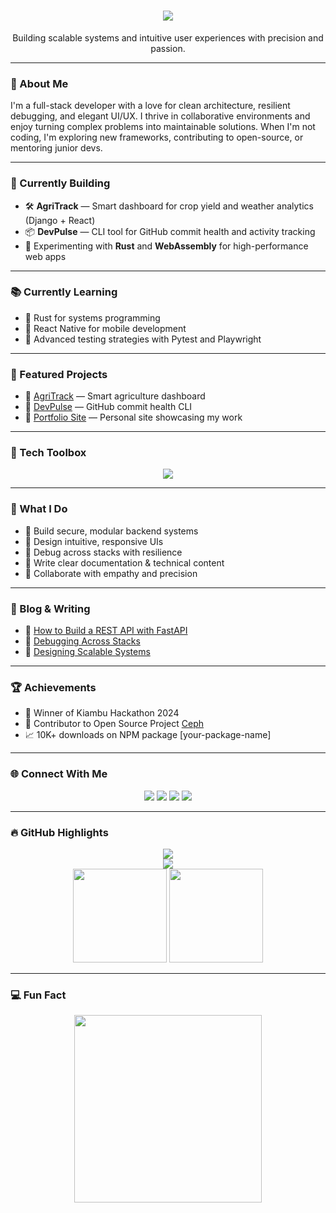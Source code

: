 <h1 align="center">
  <img src="https://readme-typing-svg.demolab.com?font=Fira+Code&size=24&pause=1000&color=F75C7E&width=435&lines=Hi+there+👋,+I'm+Alexi;Full-Stack+Developer+from+Kenya;Crafting+impactful+software+solutions" />
</h1>

<p align="center">Building scalable systems and intuitive user experiences with precision and passion.</p>

---

### 🧭 About Me

I'm a full-stack developer with a love for clean architecture, resilient debugging, and elegant UI/UX. I thrive in collaborative environments and enjoy turning complex problems into maintainable solutions. When I'm not coding, I'm exploring new frameworks, contributing to open-source, or mentoring junior devs.

---

### 🚧 Currently Building

- 🛠️ **AgriTrack** — Smart dashboard for crop yield and weather analytics (Django + React)  
- 📦 **DevPulse** — CLI tool for GitHub commit health and activity tracking  
- 🔬 Experimenting with **Rust** and **WebAssembly** for high-performance web apps  

---

### 📚 Currently Learning

- 🧠 Rust for systems programming  
- 📱 React Native for mobile development  
- 🧪 Advanced testing strategies with Pytest and Playwright  

---

### 📌 Featured Projects

- 🔗 [AgriTrack](https://github.com/Alex-gikungu/agritrack) — Smart agriculture dashboard  
- 🔗 [DevPulse](https://github.com/Alex-gikungu/devpulse) — GitHub commit health CLI  
- 🔗 [Portfolio Site](https://github.com/Alex-gikungu/portfolio) — Personal site showcasing my work  

---

### 🧰 Tech Toolbox

<div align="center">
  <img src="https://skillicons.dev/icons?i=js,ts,react,html,css,py,csharp,django,fastapi,flask,mysql,gitlab,postman" />
</div>

---

### 💼 What I Do

- 🔐 Build secure, modular backend systems  
- 🎨 Design intuitive, responsive UIs  
- 🧪 Debug across stacks with resilience  
- 📝 Write clear documentation & technical content  
- 🤝 Collaborate with empathy and precision  

---

### 📝 Blog & Writing

- 📄 [How to Build a REST API with FastAPI](https://yourblog.com/article)  
- 📄 [Debugging Across Stacks](https://yourblog.com/article2)  
- 📄 [Designing Scalable Systems](https://yourblog.com/article3)  

---

### 🏆 Achievements

- 🥇 Winner of Kiambu Hackathon 2024  
- 🧩 Contributor to Open Source Project [Ceph](https://github.com/ceph/ceph)  
- 📈 10K+ downloads on NPM package [your-package-name]  

---

### 🌐 Connect With Me

<div align="center">
  <a href="mailto:your.email@gmail.com"><img src="https://img.shields.io/badge/Gmail-D14836?style=for-the-badge&logo=gmail&logoColor=white" /></a>
  <a href="https://linkedin.com/in/yourprofile"><img src="https://img.shields.io/badge/LinkedIn-0077B5?style=for-the-badge&logo=linkedin&logoColor=white" /></a>
  <a href="https://twitter.com/yourhandle"><img src="https://img.shields.io/badge/Twitter-1DA1F2?style=for-the-badge&logo=twitter&logoColor=white" /></a>
  <a href="https://instagram.com/yourhandle"><img src="https://img.shields.io/badge/Instagram-E4405F?style=for-the-badge&logo=instagram&logoColor=white" /></a>
</div>

---

### 🔥 GitHub Highlights

<div align="center">
  <img src="https://github-profile-trophy.vercel.app/?username=Alex-gikungu&theme=dracula&margin-w=10&margin-h=10&no-frame=true" />
  <br />
  <img src="https://github-readme-streak-stats.herokuapp.com/?user=Alex-gikungu&theme=dracula&hide_border=true" />
  <br />
  <img src="https://github-readme-stats.vercel.app/api?username=Alex-gikungu&show_icons=true&count_private=true&theme=dracula" height="150" />
  <img src="https://github-readme-stats.vercel.app/api/top-langs?username=Alex-gikungu&layout=compact&langs_count=6&theme=dracula" height="150" />
</div>

---

### 💻 Fun Fact

<div align="center">
  <img height="300" src="https://media1.tenor.com/m/C9qukZqPPS4AAAAC/coding-typing.gif" />
</div>
